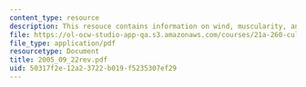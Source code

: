```yaml
---
content_type: resource
description: This resouce contains information on wind, muscularity, and greek conceptions.
file: https://ol-ocw-studio-app-qa.s3.amazonaws.com/courses/21a-260-culture-embodiment-and-the-senses-fall-2005/50317f2e12a23722b019f5235307ef29_2005_09_22rev.pdf
file_type: application/pdf
resourcetype: Document
title: 2005_09_22rev.pdf
uid: 50317f2e-12a2-3722-b019-f5235307ef29
---
```

